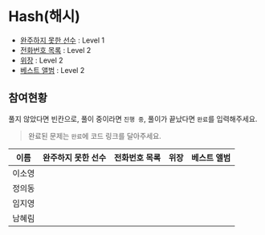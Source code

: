 # Hash(해시)

* [완주하지 못한 선수](https://programmers.co.kr/learn/courses/30/lessons/42576) : Level 1
* [전화번호 목록](https://programmers.co.kr/learn/courses/30/lessons/42577) : Level 2
* [위장](https://programmers.co.kr/learn/courses/30/lessons/42578) : Level 2
* [베스트 앨범](https://programmers.co.kr/learn/courses/30/lessons/42579) : Level 2

## 참여현황
풀지 않았다면 빈칸으로, 풀이 중이라면 `진행 중`, 풀이가 끝났다면 `완료`를 입력해주세요.
> 완료된 문제는 `완료`에 코드 링크를 달아주세요.

|이름|완주하지 못한 선수|전화번호 목록|위장|베스트 앨범|
|--|--|--|--|--|
|이소영|||||
|정의동|||||
|임지영|||||
|남혜림|||||
